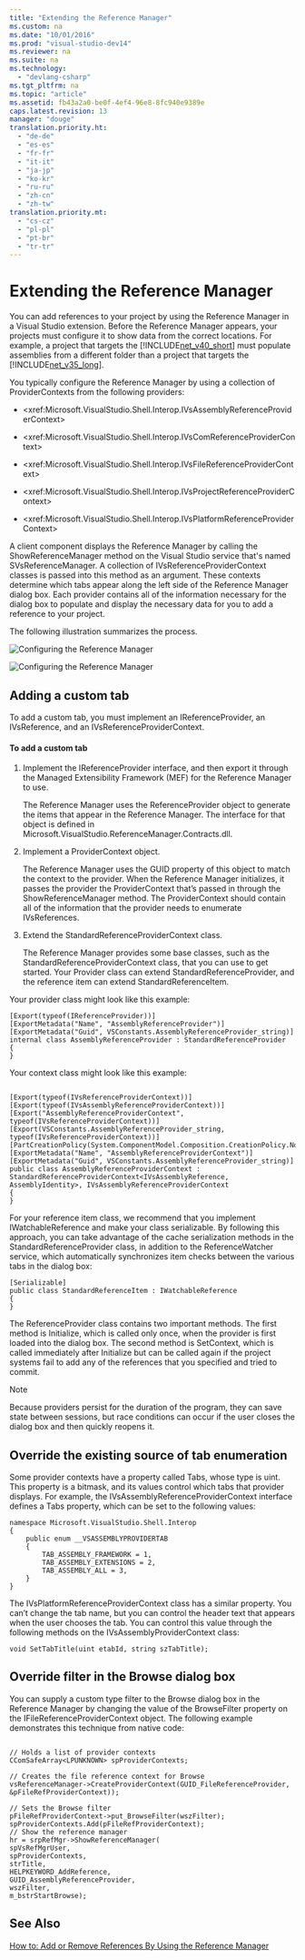```yaml
---
title: "Extending the Reference Manager"
ms.custom: na
ms.date: "10/01/2016"
ms.prod: "visual-studio-dev14"
ms.reviewer: na
ms.suite: na
ms.technology: 
  - "devlang-csharp"
ms.tgt_pltfrm: na
ms.topic: "article"
ms.assetid: fb43a2a0-be0f-4ef4-96e8-8fc940e9389e
caps.latest.revision: 13
manager: "douge"
translation.priority.ht: 
  - "de-de"
  - "es-es"
  - "fr-fr"
  - "it-it"
  - "ja-jp"
  - "ko-kr"
  - "ru-ru"
  - "zh-cn"
  - "zh-tw"
translation.priority.mt: 
  - "cs-cz"
  - "pl-pl"
  - "pt-br"
  - "tr-tr"
---
```

# Extending the Reference Manager
You can add references to your project by using the Reference Manager in a Visual Studio extension. Before the Reference Manager appears, your projects must configure it to show data from the correct locations. For example, a project that targets the [!INCLUDE[net_v40_short](../codequality/includes/net_v40_short_md.md)] must populate assemblies from a different folder than a project that targets the [!INCLUDE[net_v35_long](../misc/includes/net_v35_long_md.md)].  
  
 You typically configure the Reference Manager by using a collection of ProviderContexts from the following providers:  
  
-   \<xref:Microsoft.VisualStudio.Shell.Interop.IVsAssemblyReferenceProviderContext>  
  
-   \<xref:Microsoft.VisualStudio.Shell.Interop.IVsComReferenceProviderContext>  
  
-   \<xref:Microsoft.VisualStudio.Shell.Interop.IVsFileReferenceProviderContext>  
  
-   \<xref:Microsoft.VisualStudio.Shell.Interop.IVsProjectReferenceProviderContext>  
  
-   \<xref:Microsoft.VisualStudio.Shell.Interop.IVsPlatformReferenceProviderContext>  
  
 A client component displays the Reference Manager by calling the ShowReferenceManager method on the Visual Studio service that's named SVsReferenceManager. A collection of IVsReferenceProviderContext classes is passed into this method as an argument. These contexts determine which tabs appear along the left side of the Reference Manager dialog box. Each provider contains all of the information necessary for the dialog box to populate and display the necessary data for you to add a reference to your project.  
  
 The following illustration summarizes the process.  
  
 ![Configuring the Reference Manager](../misc/media/refmgrextend.png "RefMgrExtend")  
  
 ![Configuring the Reference Manager](../misc/media/refmgrextend2.png "RefMgrExtend2")  
  
## Adding a custom tab  
 To add a custom tab, you must implement an IReferenceProvider, an IVsReference, and an IVsReferenceProviderContext.  
  
#### To add a custom tab  
  
1.  Implement the IReferenceProvider interface, and then export it through the Managed Extensibility Framework (MEF) for the Reference Manager to use.  
  
     The Reference Manager uses the ReferenceProvider object to generate the items that appear in the Reference Manager. The interface for that object is defined in Microsoft.VisualStudio.ReferenceManager.Contracts.dll.  
  
2.  Implement a ProviderContext object.  
  
     The Reference Manager uses the GUID property of this object to match the context to the provider. When the Reference Manager initializes, it passes the provider the ProviderContext that’s passed in through the ShowReferenceManager method. The ProviderContext should contain all of the information that the provider needs to enumerate IVsReferences.  
  
3.  Extend the StandardReferenceProviderContext class.  
  
     The Reference Manager provides some base classes, such as the StandardReferenceProviderContext class, that you can use to get started. Your Provider class can extend StandardReferenceProvider, and the reference item can extend StandardReferenceItem.  
  
 Your provider class might look like this example:  
  
```  
[Export(typeof(IReferenceProvider))]  
[ExportMetadata("Name", "AssemblyReferenceProvider")]  
[ExportMetadata("Guid", VSConstants.AssemblyReferenceProvider_string)]  
internal class AssemblyReferenceProvider : StandardReferenceProvider  
{  
}  
```  
  
 Your context class might look like this example:  
  
```  
  
[Export(typeof(IVsReferenceProviderContext))]  
[Export(typeof(IVsAssemblyReferenceProviderContext))]  
[Export("AssemblyReferenceProviderContext", typeof(IVsReferenceProviderContext))]  
[Export(VSConstants.AssemblyReferenceProvider_string, typeof(IVsReferenceProviderContext))]  
[PartCreationPolicy(System.ComponentModel.Composition.CreationPolicy.NonShared)]  
[ExportMetadata("Name", "AssemblyReferenceProviderContext")]  
[ExportMetadata("Guid", VSConstants.AssemblyReferenceProvider_string)]  
public class AssemblyReferenceProviderContext : StandardReferenceProviderContext<IVsAssemblyReference, AssemblyIdentity>, IVsAssemblyReferenceProviderContext  
{  
}  
```  
  
 For your reference item class, we recommend that you implement IWatchableReference and make your class serializable. By following this approach, you can take advantage of the cache serialization methods in the StandardReferenceProvider class, in addition to the ReferenceWatcher service, which automatically synchronizes item checks between the various tabs in the dialog box:  
  
```  
[Serializable]  
public class StandardReferenceItem : IWatchableReference  
{  
}  
```  
  
 The ReferenceProvider class contains two important methods. The first method is Initialize, which is called only once, when the provider is first loaded into the dialog box. The second method is SetContext, which is called immediately after Initialize but can be called again if the project systems fail to add any of the references that you specified and tried to commit.  
  
> [!NOTE]
>  Because providers persist for the duration of the program, they can save state between sessions, but race conditions can occur if the user closes the dialog box and then quickly reopens it.  
  
## Override the existing source of tab enumeration  
 Some provider contexts have a property called Tabs, whose type is uint. This property is a bitmask, and its values control which tabs that provider displays.  For example, the IVsAssemblyReferenceProviderContext interface defines a Tabs property, which can be set to the following values:  
  
```  
namespace Microsoft.VisualStudio.Shell.Interop  
{  
    public enum __VSASSEMBLYPROVIDERTAB  
    {  
        TAB_ASSEMBLY_FRAMEWORK = 1,  
        TAB_ASSEMBLY_EXTENSIONS = 2,  
        TAB_ASSEMBLY_ALL = 3,  
    }  
}  
```  
  
 The IVsPlatformReferenceProviderContext class has a similar property. You can’t change the tab name, but you can control the header text that appears when the user chooses the tab. You can control this value through the following methods on the IVsAssemblyProviderContext class:  
  
```  
void SetTabTitle(uint etabId, string szTabTitle);  
```  
  
## Override filter in the Browse dialog box  
 You can supply a custom type filter to the Browse dialog box in the Reference Manager by changing the value of the BrowseFilter property on the IFileReferenceProviderContext object.  The following example demonstrates this technique from native code:  
  
```  
  
// Holds a list of provider contexts  
CComSafeArray<LPUNKNOWN> spProviderContexts;  
  
// Creates the file reference context for Browse  
vsReferenceManager->CreateProviderContext(GUID_FileReferenceProvider, &pFileRefProviderContext));  
  
// Sets the Browse filter  
pFileRefProviderContext->put_BrowseFilter(wszFilter);  
spProviderContexts.Add(pFileRefProviderContext);  
// Show the reference manager  
hr = srpRefMgr->ShowReferenceManager(  
spVsRefMgrUser,  
spProviderContexts,  
strTitle,  
HELPKEYWORD_AddReference,  
GUID_AssemblyReferenceProvider,  
wszFilter,  
m_bstrStartBrowse);  
```  
  
## See Also  
 [How to: Add or Remove References By Using the Reference Manager](../ide/how-to--add-or-remove-references-by-using-the-reference-manager.md)